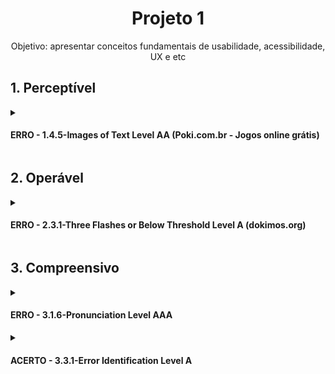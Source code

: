 <h1 align="center">Projeto 1</h1>
<p align="center">Objetivo: apresentar conceitos fundamentais de usabilidade, acessibilidade, UX e etc</p>

<h2>1. Perceptível</h2>
<details>
<summary><h4>ERRO - 1.4.5-Images of Text Level AA (Poki.com.br - Jogos online grátis)</h4></summary>
<p>O site apresenta imagens de jogos, os quais não possuem identificação textual ou descrição prévia sobre do que se trata os jogos. Além de, por apresentar demasiadas imagens, polui a tela e dificulta o entendimento do usuário, podendo causar cansaço mental.</p>
<img src="./images/perceptivel2.png">
</details>

<h2>2. Operável</h2>
<details>
<summary><h4>ERRO - 2.3.1-Three Flashes or Below Threshold Level A (dokimos.org)</h4></summary>
<p>Por conta de utilizar de cores vibrantes, ter uma animação em loop e elementos piscantes, o site oferece um grave risco a saúde do usuário, uma vez que pode causar convulsões no mesmo.</p>
<img src="./images/operavel1.png">
</details>

<h2>3. Compreensivo</h2>
<details>
<summary><h4>ERRO - 3.1.6-Pronunciation Level AAA</h4></summary>
<p>O site falha com essa heurística ao apresentar textos gramaticalmente errados da lingua inglesa, de modo que confunde a usabilidade tanto dos usuários com vasto entendimento da língua quanto aqueles que não possuem tal conhecimento.</p>
<img src="./images/compreensivo1.png">
</details>
<details>
<summary><h4>ACERTO - 3.3.1-Error Identification Level A</h4></summary>
<p>Na barra de pesquisa do Google, ele evita o usuário de cometer erros e ainda apresenta outros possíveis resultados.</p>
<img src="./images/compreensivel.png">
</details>

